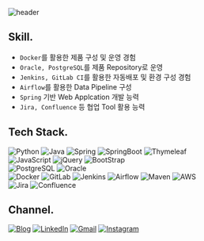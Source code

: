 ![header](https://capsule-render.vercel.app/api?type=waving&color=668efd&height=300&section=header&text=Welcome%20JSW's%20Github&fontSize=60&animation=fadeIn)

## Skill.
* `Docker`를 활용한 제품 구성 및 운영 경험
* `Oracle, PostgreSQL`를 제품 Repository로 운영
* `Jenkins, GitLab CI`를 활용한 자동배포 및 환경 구성 경험
* `Airflow`를 활용한 Data Pipeline 구성
* `Spring` 기반 Web Applcation 개발 능력
* `Jira, Confluence` 등 협업 Tool 활용 능력

## Tech Stack.
![Python](https://img.shields.io/badge/Python-3776AB.svg?&style=for-the-badge&logo=Python&logoColor=white)
![Java](https://img.shields.io/badge/Java-e51f24.svg?&style=for-the-badge&logo=Java&logoColor=white)
![Spring](https://img.shields.io/badge/Spring-6DB33F.svg?&style=for-the-badge&logo=Spring&logoColor=white)
![SpringBoot](https://img.shields.io/badge/SpringBoot-6DB33F.svg?&style=for-the-badge&logo=SpringBoot&logoColor=white)
![Thymeleaf](https://img.shields.io/badge/Thymeleaf-005F0F.svg?&style=for-the-badge&logo=Thymeleaf&logoColor=white)   
![JavaScript](https://img.shields.io/badge/JavaScript-f3df1d.svg?&style=for-the-badge&logo=JavaScript&logoColor=white)
![jQuery](https://img.shields.io/badge/jQuery-0769AD.svg?&style=for-the-badge&logo=jQuery&logoColor=white)
![BootStrap](https://img.shields.io/badge/BootStrap-7952B3.svg?&style=for-the-badge&logo=BootStrap&logoColor=white)   
![PostgreSQL](https://img.shields.io/badge/PostgreSQL-4169e1.svg?&style=for-the-badge&logo=PostgreSQL&logoColor=white)
![Oracle](https://img.shields.io/badge/Oracle-F80000.svg?&style=for-the-badge&logo=Oracle&logoColor=white)   
![Docker](https://img.shields.io/badge/Docker-2496ED.svg?&style=for-the-badge&logo=Docker&logoColor=white)
![GitLab](https://img.shields.io/badge/GitLab-FCA121.svg?&style=for-the-badge&logo=GitLab&logoColor=white)
![Jenkins](https://img.shields.io/badge/Jenkins-D24939.svg?&style=for-the-badge&logo=Jenkins&logoColor=white)
![Airflow](https://img.shields.io/badge/Airflow-017CEE.svg?&style=for-the-badge&logo=ApacheAirflow&logoColor=white)
![Maven](https://img.shields.io/badge/Maven-C71A36.svg?&style=for-the-badge&logo=ApacheMaven&logoColor=white)
![AWS](https://img.shields.io/badge/AWS-FF9900.svg?&style=for-the-badge&logo=AmazonAWS&logoColor=white)   
![Jira](https://img.shields.io/badge/Jira-0052CC.svg?&style=for-the-badge&logo=Jira&logoColor=white)
![Confluence](https://img.shields.io/badge/Confluence-172B4D.svg?&style=for-the-badge&logo=Confluence&logoColor=white)

## Channel.
[![Blog](https://img.shields.io/badge/Blog-202125.svg?&style=for-the-badge&logo=Storyblok&logoColor=white)](https://developnote-blog.tistory.com/)
[![LinkedIn](https://img.shields.io/badge/LinkedIn-0077B5?style=for-the-badge&logo=linkedin&logoColor=white)](https://kr.linkedin.com/in/sangwan-jeong)
[![Gmail](https://img.shields.io/badge/Gmail-EA4335.svg?&style=for-the-badge&logo=Gmail&logoColor=white)](mailto:perfectwan8765@gmail.com)
[![Instagram](https://img.shields.io/badge/Instagram-E4405F.svg?&style=for-the-badge&logo=Instagram&logoColor=white)](https://www.instagram.com/j_sangwan/)

